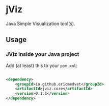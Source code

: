 # jViz

Java Simple Visualization tool(s).

## Usage

### JViz inside your Java project

Add (at least) this to your `pom.xml`:
```xml

<dependency>
    <groupId>io.github.ericmedvet</groupId>
    <artifactId>jviz.core</artifactId>
    <version>0.1.1</version>
</dependency>
```
